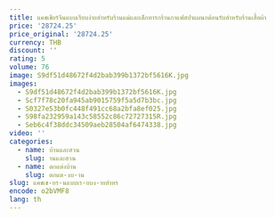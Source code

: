 ```yaml
---
title: แคชเชียร์จีนแบบเรียบง่ายสำหรับร้านแม่และเด็กทารกร้านกาแฟสปาแผนกต้อนรับสำหรับร้านเสื้อผ้า
price: '28724.25'
price_original: '28724.25'
currency: THB
discount: ''
rating: 5
volume: 76
image: S9df51d48672f4d2bab399b1372bf5616K.jpg
images:
  - S9df51d48672f4d2bab399b1372bf5616K.jpg
  - Scf7f78c20fa945ab9015759f5a5d7b3bc.jpg
  - S0327e53b0fc448f491cc68a2bfa8ef025.jpg
  - S98fa232959a143c58552c86c72727315R.jpg
  - Seb6c4f38ddc34509aeb28504af6474338.jpg
video: ''
categories:
  - name: บ้านและสวน
    slug: านและสวน
  - name: ตกแต่งบ้าน
    slug: ตกแต-งบ-าน
slug: แคชเช-ยร-นแบบเร-ยบง-ายสำหร
encode: o2bVMF8
lang: th
---
```

  